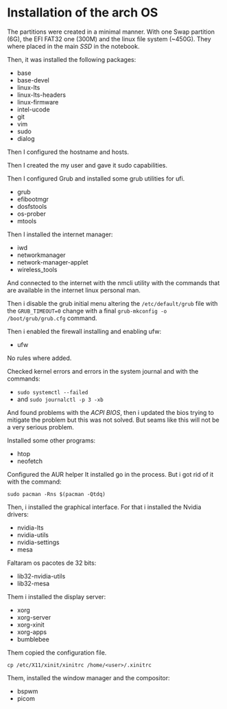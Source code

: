 # Installation of the arch OS
The partitions  were created in a minimal manner. With one Swap partition (6G), the EFI FAT32 one (300M) and the linux file system (~450G). They where placed in the main *SSD* in the notebook.

Then, it was installed the following packages:
- base
- base-devel
- linux-lts
- linux-lts-headers
- linux-firmware
- intel-ucode
- git
- vim
- sudo
- dialog

Then I configured the hostname and hosts.

Then I created the my user and gave it sudo capabilities.

Then I configured Grub and installed some grub utilities for ufi.
- grub
- efibootmgr
- dosfstools
- os-prober
- mtools

Then I installed the internet manager:
- iwd
- networkmanager
- network-manager-applet
- wireless_tools

And connected to the internet with the nmcli utility with the commands that are available in the internet linux personal man.

Then i disable the grub initial menu altering the `/etc/default/grub` file with the `GRUB_TIMEOUT=0` change with a final `grub-mkconfig -o /boot/grub/grub.cfg` command.

Then i enabled the firewall installing and enabling ufw:
- ufw

No rules where added.

Checked kernel errors and errors in the system journal and with the commands:

- `sudo systemctl --failed`
- and `sudo journalctl -p 3 -xb`

And found problems with the *ACPI BIOS*, then i updated the bios trying to mitigate the problem but this was not solved. But seams like this will not be a very serious problem.

Installed some other programs:
- htop
- neofetch

Configured the AUR helper
It installed go in the process. But i got rid of it with the command:

`sudo pacman -Rns $(pacman -Qtdq)`

Then, i installed the graphical interface. For that i installed the Nvidia drivers:
- nvidia-lts
- nvidia-utils
- nvidia-settings
- mesa

Faltaram os pacotes de 32 bits:
- lib32-nvidia-utils
- lib32-mesa

Them i installed the display server:
- xorg
- xorg-server
- xorg-xinit
- xorg-apps
- bumblebee

Them copied the configuration file.

`cp /etc/X11/xinit/xinitrc /home/<user>/.xinitrc`

Them, installed the window manager and the compositor:
- bspwm
- picom

